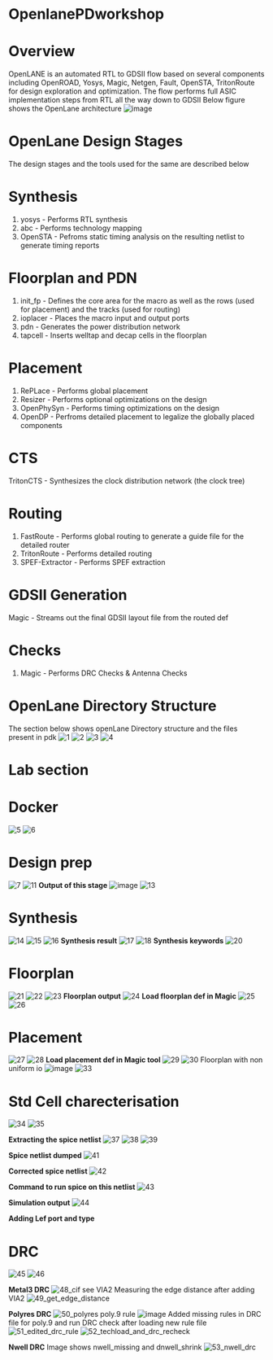 # OpenlanePDworkshop
# Overview
OpenLANE is an automated RTL to GDSII flow based on several components including OpenROAD, Yosys, Magic, Netgen, Fault, OpenSTA, TritonRoute for design exploration and optimization. The flow performs full ASIC implementation steps from RTL all the way down to GDSII
Below figure shows the OpenLane architecture
![image](https://user-images.githubusercontent.com/108127167/180239988-ab6c92be-9cde-4f63-aacf-73af1b8476fe.png)
# OpenLane Design Stages
The design stages and the tools used for the same are described below

# Synthesis
1. yosys - Performs RTL synthesis
2. abc - Performs technology mapping
3. OpenSTA - Pefroms static timing analysis on the resulting netlist to generate timing reports

# Floorplan and PDN
1. init_fp - Defines the core area for the macro as well as the rows (used for placement) and the tracks (used for routing)
2. ioplacer - Places the macro input and output ports
3. pdn - Generates the power distribution network
4. tapcell - Inserts welltap and decap cells in the floorplan

# Placement
1. RePLace - Performs global placement
2. Resizer - Performs optional optimizations on the design
3. OpenPhySyn - Performs timing optimizations on the design
4. OpenDP - Perfroms detailed placement to legalize the globally placed components

# CTS
TritonCTS - Synthesizes the clock distribution network (the clock tree)

# Routing 
1. FastRoute - Performs global routing to generate a guide file for the detailed router
2. TritonRoute - Performs detailed routing
3. SPEF-Extractor - Performs SPEF extraction

# GDSII Generation
 Magic - Streams out the final GDSII layout file from the routed def

# Checks
1. Magic - Performs DRC Checks & Antenna Checks

# OpenLane Directory Structure
The section below shows openLane Directory structure and the files present in pdk
![1](https://user-images.githubusercontent.com/108127167/180273733-2b685ef2-fe35-4141-b377-6f674f46ef4f.PNG)
![2](https://user-images.githubusercontent.com/108127167/180273781-55a57c3d-644a-4a54-b71a-58832e78bd35.PNG)
![3](https://user-images.githubusercontent.com/108127167/180273819-0163fccd-1433-4b34-a062-1784c0c7a97b.PNG)
![4](https://user-images.githubusercontent.com/108127167/180273832-c2ae0a73-e80b-4dec-8227-b756766b8739.PNG)

# Lab section
# Docker
![5](https://user-images.githubusercontent.com/108127167/180274249-0d251f4e-3af2-4f5d-8427-91a892d37da0.PNG)
![6](https://user-images.githubusercontent.com/108127167/180274371-182419ca-8858-4564-b23e-e5da7d6c07ce.PNG)
# Design prep
![7](https://user-images.githubusercontent.com/108127167/180274797-b30825d8-c72f-4f83-9730-32d8a5a6a47f.PNG)
![11](https://user-images.githubusercontent.com/108127167/180274822-db54f6f3-9b89-48b6-a2f0-09eb88eafedb.PNG)
**Output of this stage**
![image](https://user-images.githubusercontent.com/108127167/180275074-74ba8412-5d97-4a1c-88d4-33db7c4e4230.png)
![13](https://user-images.githubusercontent.com/108127167/180275131-aa59260e-47ca-4af3-9071-6beaf7309514.PNG)
# Synthesis
![14](https://user-images.githubusercontent.com/108127167/180275290-a6b19fdf-c6aa-4d43-a4ec-d845e86d39c1.PNG)
![15](https://user-images.githubusercontent.com/108127167/180275297-5d42f159-9038-4e41-b25a-2d3ca15b7de0.PNG)
![16](https://user-images.githubusercontent.com/108127167/180275299-743f776c-777e-40fb-9273-6e2f22d4bf25.PNG)
**Synthesis result**
![17](https://user-images.githubusercontent.com/108127167/180275533-fffa433a-2dda-4c4e-b39e-cf2ff6a0260f.PNG)
![18](https://user-images.githubusercontent.com/108127167/180275542-bcd1bc7c-00a7-48f6-a83d-78b240ae40f1.PNG)
**Synthesis keywords**
![20](https://user-images.githubusercontent.com/108127167/180275765-cf64c10f-2edb-4779-a123-6425d2dbe7a0.PNG)
# Floorplan
![21](https://user-images.githubusercontent.com/108127167/180275983-bf57cfff-6e78-47cd-9ee9-17ee7a8a01e0.PNG)
![22](https://user-images.githubusercontent.com/108127167/180275989-1484e159-9225-4170-9313-61857fee44a8.PNG)
![23](https://user-images.githubusercontent.com/108127167/180276046-924b8044-580b-425f-a182-dcbb293393de.PNG)
**Floorplan output**
![24](https://user-images.githubusercontent.com/108127167/180276168-badd0021-fdc2-499e-979a-b1d830ed5e9e.PNG)
**Load floorplan def in Magic**
![25](https://user-images.githubusercontent.com/108127167/180276316-9c4cb8d1-7c26-416a-83f0-94aef472b3d1.PNG)
![26](https://user-images.githubusercontent.com/108127167/180276323-0feea90a-3c26-45ee-9f95-08155a5c9242.PNG)
# Placement
![27](https://user-images.githubusercontent.com/108127167/180276476-347cb370-3e61-44f8-a02b-5dac439e9eba.PNG)
![28](https://user-images.githubusercontent.com/108127167/180276480-8b676716-df0e-4246-af6a-8b0693b22f5e.PNG)
**Load placement def in Magic tool**
![29](https://user-images.githubusercontent.com/108127167/180276645-1f6aa108-90db-4716-8255-6489b4a5a192.PNG)
![30](https://user-images.githubusercontent.com/108127167/180276652-6f30a95b-37a0-4e22-9b00-0337a0bc6fd2.PNG)
Floorplan with non uniform io 
![image](https://user-images.githubusercontent.com/108127167/180277164-535c7940-0499-4a71-bd11-6fd60086cc01.png)
![33](https://user-images.githubusercontent.com/108127167/180277085-e233576b-df62-42a0-b50e-1667bfe2a58c.PNG)

# Std Cell charecterisation
![34](https://user-images.githubusercontent.com/108127167/180277674-84351586-7780-444d-a856-cd949f1c7f1f.PNG)
![35](https://user-images.githubusercontent.com/108127167/180277675-e8a4e2e4-9f51-4f08-9563-43ed80e19d4f.PNG)

**Extracting the spice netlist**
![37](https://user-images.githubusercontent.com/108127167/180277966-2a5bddce-fccd-4225-afc5-744e861f4b51.PNG)
![38](https://user-images.githubusercontent.com/108127167/180277969-be1b4aca-701c-47e3-b5a6-5e7ff124f480.PNG)
![39](https://user-images.githubusercontent.com/108127167/180277971-d32d596f-63c3-4ff0-ab5f-4041fdcb28c9.PNG)

**Spice netlist dumped**
![41](https://user-images.githubusercontent.com/108127167/180278189-efae6ab7-95c5-42d8-a143-69ead6589962.PNG)

**Corrected spice netlist**
![42](https://user-images.githubusercontent.com/108127167/180278255-303e5c39-c34a-4ef5-9f9f-1c03ac513f3a.PNG)

**Command to run spice on this netlist**
![43](https://user-images.githubusercontent.com/108127167/180278422-af80e513-04d0-48b6-ba44-761a5062e431.PNG)

**Simulation output**
![44](https://user-images.githubusercontent.com/108127167/180278472-706f5a82-cf4b-4309-ac08-10dfbc40596b.PNG)

**Adding Lef port and type**



# DRC
![45](https://user-images.githubusercontent.com/108127167/180279177-fe26df9d-8a17-4128-a3fb-67be61948a63.PNG)
![46](https://user-images.githubusercontent.com/108127167/180279182-08dd62bc-53fd-486d-b87d-bd156d8969f5.PNG)

**Metal3 DRC**
![48_cif see VIA2](https://user-images.githubusercontent.com/108127167/180357277-d228bac1-c8a6-4693-b244-7f2ea79f66db.PNG)
Measuring the edge distance after adding VIA2
![49_get_edge_distance](https://user-images.githubusercontent.com/108127167/180357023-f6b0d902-1214-4b3f-958b-ce6aa280b37c.PNG)

**Polyres DRC**
![50_polyres](https://user-images.githubusercontent.com/108127167/180357391-5f8e94f7-67e4-4f6d-b916-4caf1fd0af0e.PNG)
poly.9 rule
![image](https://user-images.githubusercontent.com/108127167/180357673-06da5c3d-14ce-4302-bdf6-d5fb9734edb6.png)
Added missing rules in DRC file for poly.9 and run DRC check after loading new rule file
![51_edited_drc_rule](https://user-images.githubusercontent.com/108127167/180357436-c0b3cd90-ec7a-42c3-be7a-07b148ec7270.PNG)
![52_techload_and_drc_recheck](https://user-images.githubusercontent.com/108127167/180357809-46bf7bd7-40dd-4dc6-bbeb-5ceb169dbcce.PNG)

**Nwell DRC**
Image shows nwell_missing and dnwell_shrink
![53_nwell_drc](https://user-images.githubusercontent.com/108127167/180357944-ee1dc27f-9ab4-4fc4-a9b2-26cd9c0a4666.PNG)



